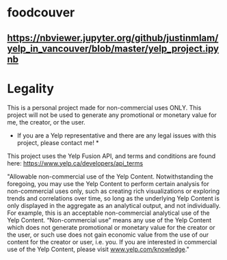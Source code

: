 # foodcouver

## https://nbviewer.jupyter.org/github/justinmlam/yelp_in_vancouver/blob/master/yelp_project.ipynb

# Legality
This is a personal project made for non-commercial uses ONLY. This project will not be used to generate any promotional or monetary value for me, the creator, or the user.
* If you are a Yelp representative and there are any legal issues with this project, please contact me! *

This project uses the Yelp Fusion API, and terms and conditions are found here:
https://www.yelp.ca/developers/api_terms

"Allowable non-commercial use of the Yelp Content. Notwithstanding the foregoing, you may use the Yelp Content to perform certain analysis for non-commercial uses only, such as creating rich visualizations or exploring trends and correlations over time, so long as the underlying Yelp Content is only displayed in the aggregate as an analytical output, and not individually. For example, this is an acceptable non-commercial analytical use of the Yelp Content. “Non-commercial use” means any use of the Yelp Content which does not generate promotional or monetary value for the creator or the user, or such use does not gain economic value from the use of our content for the creator or user, i.e. you. If you are interested in commercial use of the Yelp Content, please visit www.yelp.com/knowledge."